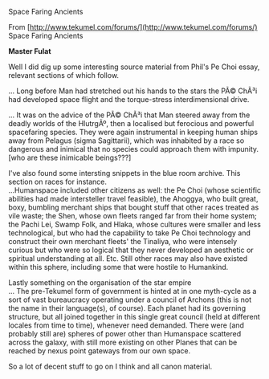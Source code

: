 Space Faring Ancients

From [http://www.tekumel.com/forums/](http://www.tekumel.com/forums/) Space Faring Ancients

**Master Fulat**

Well I did dig up some interesting source material from Phil's Pe Choi essay, relevant sections of which follow.  
  
... Long before Man had stretched out his hands to the stars the PÃ© ChÃ³i had developed space flight and the torque-stress interdimensional drive.  
  
... It was on the advice of the PÃ© ChÃ³i that Man steered away from the deadly worlds of the HlutrgÃº, then a localised but ferocious and powerful spacefaring species. They were again instrumental in keeping human ships away from Pelagus (sigma Sagittarii), which was inhabited by a race so dangerous and inimical that no species could approach them with impunity. [who are these inimicable beings???]  
  
I've also found some intersting snippets in the blue room archive. This section on races for instance.  
...Humanspace included other citizens as well: the Pe Choi (whose scientific abilities had made intersteller travel feasible), the Ahoggya, who built great, boxy, bumbling merchant ships that bought stuff that other races treated as vile waste; the Shen, whose own fleets ranged far from their home system; the Pachi Lei, Swamp Folk, and Hlaka, whose cultures were smaller and less technological, but who had the capability to take Pe Choi technology and construct their own merchant fleets' the Tinaliya, who were intensely curious but who were so logical that they never developed an aesthetic or spiritual understanding at all. Etc. Still other races may also have existed within this sphere, including some that were hostile to Humankind.  
  
Lastly something on the organisation of the star empire  
... The pre-Tekumel form of government is hinted at in one myth-cycle as a sort of vast bureaucracy operating under a council of Archons (this is not the name in their language(s), of course). Each planet had its governing structure, but all joined together in this single great council (held at different locales from time to time), whenever need demanded. There were (and probably still are) spheres of power other than Humanspace scattered across the galaxy, with still more existing on other Planes that can be reached by nexus point gateways from our own space.  
  
So a lot of decent stuff to go on I think and all canon material.